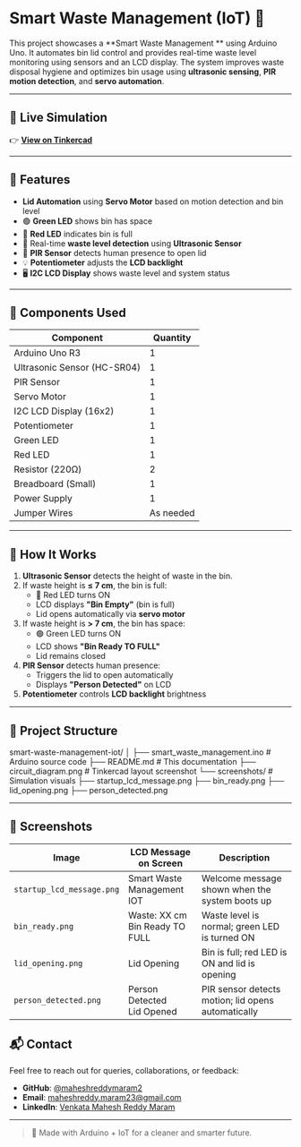# Smart Waste Management (IoT) 🚮

This project showcases a **Smart Waste Management ** using Arduino Uno. It automates bin lid control and provides real-time waste level monitoring using sensors and an LCD display. The system improves waste disposal hygiene and optimizes bin usage using **ultrasonic sensing**, **PIR motion detection**, and **servo automation**.

---

## 🔗 Live Simulation

👉 [**View on Tinkercad**](https://www.tinkercad.com/things/7SXf85Zj3UG-smart-waste-management-iot)

---

## 🚀 Features

- **Lid Automation** using **Servo Motor** based on motion detection and bin level
- 🟢 **Green LED** shows bin has space  
- 🔴 **Red LED** indicates bin is full
- 📏 Real-time **waste level detection** using **Ultrasonic Sensor**
- 🧠 **PIR Sensor** detects human presence to open lid
- 💡 **Potentiometer** adjusts the **LCD backlight**
- 🖥️ **I2C LCD Display** shows waste level and system status

---

## 🧰 Components Used

| Component                 | Quantity |
|--------------------------|----------|
| Arduino Uno R3           | 1        |
| Ultrasonic Sensor (HC-SR04) | 1     |
| PIR Sensor               | 1        |
| Servo Motor              | 1        |
| I2C LCD Display (16x2)   | 1        |
| Potentiometer            | 1        |
| Green LED                | 1        |
| Red LED                  | 1        |
| Resistor (220Ω)          | 2        |
| Breadboard (Small)       | 1        |
| Power Supply             | 1        |
| Jumper Wires             | As needed |

---

## 🔌 How It Works

1. **Ultrasonic Sensor** detects the height of waste in the bin.
2. If waste height is **≤ 7 cm**, the bin is full:
   - 🔴 Red LED turns ON
   - LCD displays **"Bin Empty"** (bin is full)
   - Lid opens automatically via **servo motor**
3. If waste height is **> 7 cm**, the bin has space:
   - 🟢 Green LED turns ON
   - LCD shows **"Bin Ready TO FULL"**
   - Lid remains closed
4. **PIR Sensor** detects human presence:
   - Triggers the lid to open automatically
   - Displays **"Person Detected"** on LCD
5. **Potentiometer** controls **LCD backlight** brightness

---

## 📁 Project Structure
smart-waste-management-iot/
│
├── smart_waste_management.ino # Arduino source code
├── README.md # This documentation
├── circuit_diagram.png # Tinkercad layout screenshot
└── screenshots/ # Simulation visuals
├── startup_lcd_message.png
├── bin_ready.png
├── lid_opening.png
├── person_detected.png



---

## 📸 Screenshots
| Image                     | LCD Message on Screen               | Description                                        |
| ------------------------- | ----------------------------------- | -------------------------------------------------- |
| `startup_lcd_message.png` | Smart Waste <br> Management IOT     | Welcome message shown when the system boots up     |
| `bin_ready.png`           | Waste: XX cm <br> Bin Ready TO FULL | Waste level is normal; green LED is turned ON      |
| `lid_opening.png`         | Lid Opening                         | Bin is full; red LED is ON and lid is opening      |
| `person_detected.png`     | Person Detected <br> Lid Opened     | PIR sensor detects motion; lid opens automatically |

## 📬 Contact

Feel free to reach out for queries, collaborations, or feedback:

- **GitHub**: [@maheshreddymaram2](https://github.com/maheshreddymaram2)
- **Email**: maheshreddy.maram23@gmail.com
- **LinkedIn**: [Venkata Mahesh Reddy Maram](https://www.linkedin.com/in/venkata-mahesh-reddy-maram-28039626b/)

---

> 🚀 Made with Arduino + IoT for a cleaner and smarter future.
